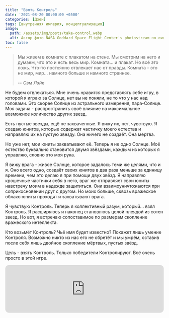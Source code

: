 ```yaml
---
title: "Взять Контроль"
date: '2021-08-20 00:00:00 +0500'
categories: [Дзен]
tags: [внутренняя империя, концептуализация]
image: 
  path: /assets/img/posts/take-control.webp
  alt: Автор фото NASA Goddard Space Flight Center's photostream по лицензии CC BY 2.0 Deed
toc: false
---
```


> Мы живем в комнате с плакатом на стене. Мы смотрим на него и думаем, что это и есть весь мир. Комната… и плакат. Но всё это ложь. Что-то постоянно отвлекает нас от правды. Комната - это не мир, мир… намного больше и намного страннее.
> 
> -- <cite>Сэм Лэйк</cite>

Не будем отвлекаться. Мне очень нравится представлять себе игру, в которой я играю за Солнце, нет вы не поняли, не то что у нас над головами. Это скорее Солнце из астрального измерения, пара-Солнце. Моя задача - распространить своё влияние на максимальное возможное количество других звезд.

Есть пустые звезды, ещё не захваченные. Я вижу их, нет, чувствую. Я создаю юнитов, которые содержат частичку моего естества и направляю их на пустую звезду. Она ничего не создаёт. Она мертва.

Но уже нет, мои юниты захватывают её. Теперь я не одно Солнце. Моё естество буквально становится двумя звёздами, каждым из которых я управляю, словно это моя рука.

Я вижу врага - живое Солнце, которое задалось теми же целями, что и я. Оно всего одно, создаёт своих юнитов в два раза меньше за единицу времени, чем это делаю я при помощи двух звёзд. Я направляю крошечные частички себя в него, враг же отправляет свои юниты навстречу моим в надежде защититься. Они взаимоуничтожаются при соприкосновении друг с другом. Но моих больше, сквозь вражеское облако юниты проходят и захватывают врага.

Я чувствую Контроль. Теперь я коллективный разум, который... взял Контроль. Я расширяюсь и наконец становлюсь целой плеядой из сотен звезд. Но вот, я встречаю сопоставимое по размерам скопление вражеского интеллекта.

Кто возьмёт Контроль? Чьё имя будет известно? Покажет лишь умение Контроля. Возможно никто из нас его не обретёт и мы умрём, оставив после себя лишь двойное скопление мёртвых, пустых звёзд.

Цель - взять Контроль. Только победители Контролируют. Всё очень просто в этой игре.

<iframe style="border-radius:12px" src="https://open.spotify.com/embed/track/0uYPsl955ngOyNBzfp0EYg?utm_source=generator" width="100%" height="152" frameBorder="0" allowfullscreen="" allow="autoplay; clipboard-write; encrypted-media; fullscreen; picture-in-picture" loading="lazy"></iframe>
